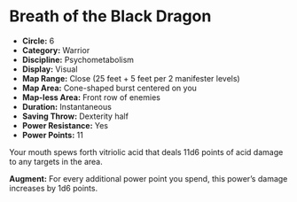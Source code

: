 # Breath of the Black Dragon

- **Circle:** 6
- **Category:** Warrior
- **Discipline:** Psychometabolism
- **Display:** Visual
- **Map Range:** Close (25 feet + 5 feet per 2 manifester levels)
- **Map Area:** Cone-shaped burst centered on you
- **Map-less Area:** Front row of enemies
- **Duration:** Instantaneous
- **Saving Throw:** Dexterity half
- **Power Resistance:** Yes
- **Power Points:** 11

Your mouth spews forth vitriolic acid that deals 11d6 points of acid damage to any targets in the area.

**Augment:** For every additional power point you spend, this power’s damage increases by 1d6 points.
